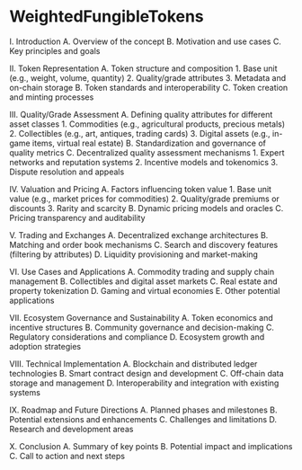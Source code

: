 # WeightedFungibleTokens

I. Introduction
   A. Overview of the concept
   B. Motivation and use cases
   C. Key principles and goals

II. Token Representation
    A. Token structure and composition
       1. Base unit (e.g., weight, volume, quantity)
       2. Quality/grade attributes
       3. Metadata and on-chain storage
    B. Token standards and interoperability
    C. Token creation and minting processes

III. Quality/Grade Assessment
     A. Defining quality attributes for different asset classes
        1. Commodities (e.g., agricultural products, precious metals)
        2. Collectibles (e.g., art, antiques, trading cards)
        3. Digital assets (e.g., in-game items, virtual real estate)
     B. Standardization and governance of quality metrics
     C. Decentralized quality assessment mechanisms
        1. Expert networks and reputation systems
        2. Incentive models and tokenomics
        3. Dispute resolution and appeals

IV. Valuation and Pricing
    A. Factors influencing token value
       1. Base unit value (e.g., market prices for commodities)
       2. Quality/grade premiums or discounts
       3. Rarity and scarcity
    B. Dynamic pricing models and oracles
    C. Pricing transparency and auditability

V. Trading and Exchanges
   A. Decentralized exchange architectures
   B. Matching and order book mechanisms
   C. Search and discovery features (filtering by attributes)
   D. Liquidity provisioning and market-making

VI. Use Cases and Applications
    A. Commodity trading and supply chain management
    B. Collectibles and digital asset markets
    C. Real estate and property tokenization
    D. Gaming and virtual economies
    E. Other potential applications

VII. Ecosystem Governance and Sustainability
     A. Token economics and incentive structures
     B. Community governance and decision-making
     C. Regulatory considerations and compliance
     D. Ecosystem growth and adoption strategies

VIII. Technical Implementation
      A. Blockchain and distributed ledger technologies
      B. Smart contract design and development
      C. Off-chain data storage and management
      D. Interoperability and integration with existing systems

IX. Roadmap and Future Directions
    A. Planned phases and milestones
    B. Potential extensions and enhancements
    C. Challenges and limitations
    D. Research and development areas

X. Conclusion
   A. Summary of key points
   B. Potential impact and implications
   C. Call to action and next steps
